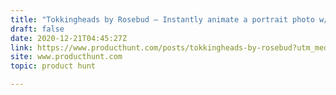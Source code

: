```yaml
---
title: "Tokkingheads by Rosebud — Instantly animate a portrait photo w/ text, speech, or video"
draft: false
date: 2020-12-21T04:45:27Z
link: https://www.producthunt.com/posts/tokkingheads-by-rosebud?utm_medium=RSS&utm_source=hune
site: www.producthunt.com
topic: product hunt  

---
```

